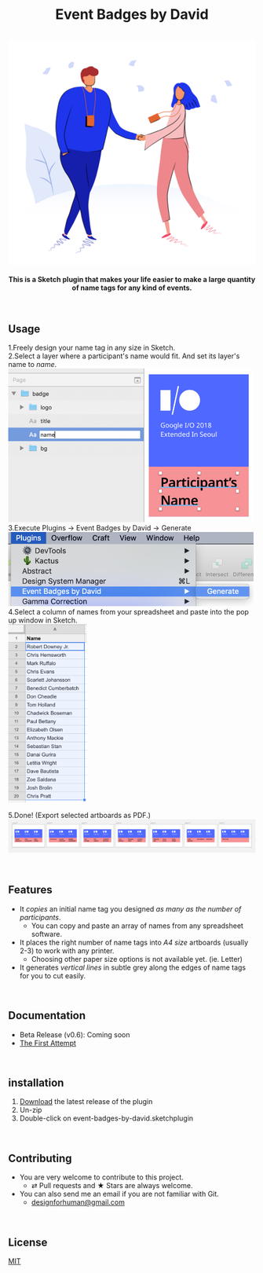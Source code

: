 <h1 align="center">Event Badges by David</h1>
<br/>
<div align="center">
  <img src="docs/images/event-badges-illust.png" width="600"><br/>
</div>
<br/>
<div align="center">
  <strong>This is a Sketch plugin that makes your life easier to make a large quantity of name tags for any kind of events.</strong>
</div>

<br/>
<br/>

## Usage
1.Freely design your name tag in any size in Sketch.<br/>
2.Select a layer where a participant's name would fit. And set its layer's name to _name_.<br/>
  <img src="docs/images/usage_02.png" width="500"><br/>
3.Execute Plugins → Event Badges by David → Generate<br/>
  <img src="docs/images/usage_03.png" width="500"><br/>
4.Select a column of names from your spreadsheet and paste into the pop up window in Sketch.<br/>
  <img src="docs/images/usage_04_1.png" width="160"><br/>

5.Done! (Export selected artboards as PDF.)<br/>
  <img src="docs/images/usage_05.png"><br/>

<br/>

## Features
- It _copies_ an initial name tag you designed _as many as the number of participants_.
  - You can copy and paste an array of names from any spreadsheet software.
- It places the right number of name tags into _A4 size_ artboards (usually 2-3) to work with any printer.
  - Choosing other paper size options is not available yet. (ie. Letter)
- It generates _vertical lines_ in subtle grey along the edges of name tags for you to cut easily.

<br/>

## Documentation
- Beta Release (v0.6): Coming soon
- [The First Attempt](https://medium.com/@designforhuman/designing-for-large-scale-handling-repetitions-with-code-in-sketch-85ef3efa868a)

<br/>

## installation
1. [Download](https://github.com/designforhuman/event-badges-by-david/releases/latest) the latest release of the plugin
2. Un-zip
3. Double-click on event-badges-by-david.sketchplugin

<br/>

## Contributing
- You are very welcome to contribute to this project.
  - ⇄ Pull requests and ★ Stars are always welcome.
- You can also send me an email if you are not familiar with Git.
  - designforhuman@gmail.com

<br/>

## License
[MIT](https://github.com/designforhuman/event-badges-by-david/blob/master/LICENSE)
